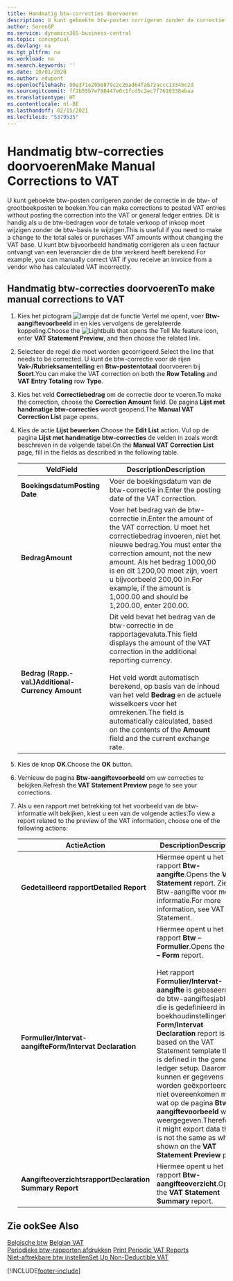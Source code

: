 ```yaml
---
title: Handmatig btw-correcties doorvoeren
description: U kunt geboekte btw-posten corrigeren zonder de correctie in de btw- of grootboekposten te boeken. Dit is handig als u de btw-bedragen voor de totale verkoop of inkoop moet wijzigen zonder de btw-basis te wijzigen. U kunt btw bijvoorbeeld handmatig corrigeren als u een factuur ontvangt van een leverancier die de btw verkeerd heeft berekend.
author: SorenGP
ms.service: dynamics365-business-central
ms.topic: conceptual
ms.devlang: na
ms.tgt_pltfrm: na
ms.workload: na
ms.search.keywords: ''
ms.date: 10/01/2020
ms.author: edupont
ms.openlocfilehash: 90e371e20b8879c2c26ad64fa672accc1334bc2d
ms.sourcegitcommit: ff2b55b7e790447e0c1fcd5c2ec7f7610338ebaa
ms.translationtype: HT
ms.contentlocale: nl-BE
ms.lasthandoff: 02/15/2021
ms.locfileid: "5379535"
---
```

# <a name="make-manual-corrections-to-vat"></a><span data-ttu-id="bfbf3-105">Handmatig btw-correcties doorvoeren</span><span class="sxs-lookup"><span data-stu-id="bfbf3-105">Make Manual Corrections to VAT</span></span>
<span data-ttu-id="bfbf3-106">U kunt geboekte btw-posten corrigeren zonder de correctie in de btw- of grootboekposten te boeken.</span><span class="sxs-lookup"><span data-stu-id="bfbf3-106">You can make corrections to posted VAT entries without posting the correction into the VAT or general ledger entries.</span></span> <span data-ttu-id="bfbf3-107">Dit is handig als u de btw-bedragen voor de totale verkoop of inkoop moet wijzigen zonder de btw-basis te wijzigen.</span><span class="sxs-lookup"><span data-stu-id="bfbf3-107">This is useful if you need to make a change to the total sales or purchases VAT amounts without changing the VAT base.</span></span> <span data-ttu-id="bfbf3-108">U kunt btw bijvoorbeeld handmatig corrigeren als u een factuur ontvangt van een leverancier die de btw verkeerd heeft berekend.</span><span class="sxs-lookup"><span data-stu-id="bfbf3-108">For example, you can manually correct VAT if you receive an invoice from a vendor who has calculated VAT incorrectly.</span></span>  

## <a name="to-make-manual-corrections-to-vat"></a><span data-ttu-id="bfbf3-109">Handmatig btw-correcties doorvoeren</span><span class="sxs-lookup"><span data-stu-id="bfbf3-109">To make manual corrections to VAT</span></span>  

1.  <span data-ttu-id="bfbf3-110">Kies het pictogram ![lampje dat de functie Vertel me opent](../../media/ui-search/search_small.png "Vertel me wat u wilt doen"), voer **Btw-aangiftevoorbeeld** in en kies vervolgens de gerelateerde koppeling.</span><span class="sxs-lookup"><span data-stu-id="bfbf3-110">Choose the ![Lightbulb that opens the Tell Me feature](../../media/ui-search/search_small.png "Tell me what you want to do") icon, enter **VAT Statement Preview**, and then choose the related link.</span></span>  
2.  <span data-ttu-id="bfbf3-111">Selecteer de regel die moet worden gecorrigeerd.</span><span class="sxs-lookup"><span data-stu-id="bfbf3-111">Select the line that needs to be corrected.</span></span> <span data-ttu-id="bfbf3-112">U kunt de btw-correctie voor de rijen **Vak-/Rubrieksamentelling** en **Btw-postentotaal** doorvoeren bij **Soort**.</span><span class="sxs-lookup"><span data-stu-id="bfbf3-112">You can make the VAT correction on both the **Row Totaling** and **VAT Entry Totaling** row **Type**.</span></span>  
3.  <span data-ttu-id="bfbf3-113">Kies het veld **Correctiebedrag** om de correctie door te voeren.</span><span class="sxs-lookup"><span data-stu-id="bfbf3-113">To make the correction, choose the **Correction Amount** field.</span></span> <span data-ttu-id="bfbf3-114">De pagina **Lijst met handmatige btw-correcties** wordt geopend.</span><span class="sxs-lookup"><span data-stu-id="bfbf3-114">The **Manual VAT Correction List** page opens.</span></span>  
4.  <span data-ttu-id="bfbf3-115">Kies de actie **Lijst bewerken**.</span><span class="sxs-lookup"><span data-stu-id="bfbf3-115">Choose the **Edit List** action.</span></span> <span data-ttu-id="bfbf3-116">Vul op de pagina **Lijst met handmatige btw-correcties** de velden in zoals wordt beschreven in de volgende tabel.</span><span class="sxs-lookup"><span data-stu-id="bfbf3-116">On the **Manual VAT Correction List** page, fill in the fields as described in the following table.</span></span>  

    |<span data-ttu-id="bfbf3-117">Veld</span><span class="sxs-lookup"><span data-stu-id="bfbf3-117">Field</span></span>|<span data-ttu-id="bfbf3-118">Description</span><span class="sxs-lookup"><span data-stu-id="bfbf3-118">Description</span></span>|  
    |---------------------------------|---------------------------------------|  
    |<span data-ttu-id="bfbf3-119">**Boekingsdatum**</span><span class="sxs-lookup"><span data-stu-id="bfbf3-119">**Posting Date**</span></span>|<span data-ttu-id="bfbf3-120">Voer de boekingsdatum van de btw-correctie in.</span><span class="sxs-lookup"><span data-stu-id="bfbf3-120">Enter the posting date of the VAT correction.</span></span>|  
    |<span data-ttu-id="bfbf3-121">**Bedrag**</span><span class="sxs-lookup"><span data-stu-id="bfbf3-121">**Amount**</span></span>|<span data-ttu-id="bfbf3-122">Voer het bedrag van de btw-correctie in.</span><span class="sxs-lookup"><span data-stu-id="bfbf3-122">Enter the amount of the VAT correction.</span></span> <span data-ttu-id="bfbf3-123">U moet het correctiebedrag invoeren, niet het nieuwe bedrag.</span><span class="sxs-lookup"><span data-stu-id="bfbf3-123">You must enter the correction amount, not the new amount.</span></span> <span data-ttu-id="bfbf3-124">Als het bedrag 1000,00 is en dit 1200,00 moet zijn, voert u bijvoorbeeld 200,00 in.</span><span class="sxs-lookup"><span data-stu-id="bfbf3-124">For example, if the amount is 1,000.00 and should be 1,200.00, enter 200.00.</span></span>|  
    |<span data-ttu-id="bfbf3-125">**Bedrag (Rapp.-val.)**</span><span class="sxs-lookup"><span data-stu-id="bfbf3-125">**Additional-Currency Amount**</span></span>|<span data-ttu-id="bfbf3-126">Dit veld bevat het bedrag van de btw-correctie in de rapportagevaluta.</span><span class="sxs-lookup"><span data-stu-id="bfbf3-126">This field displays the amount of the VAT correction in the additional reporting currency.</span></span><br /><br /> <span data-ttu-id="bfbf3-127">Het veld wordt automatisch berekend, op basis van de inhoud van het veld **Bedrag** en de actuele wisselkoers voor het omrekenen.</span><span class="sxs-lookup"><span data-stu-id="bfbf3-127">The field is automatically calculated, based on the contents of the **Amount** field and the current exchange rate.</span></span>|  

5.  <span data-ttu-id="bfbf3-128">Kies de knop **OK**.</span><span class="sxs-lookup"><span data-stu-id="bfbf3-128">Choose the **OK** button.</span></span>  
6.  <span data-ttu-id="bfbf3-129">Vernieuw de pagina **Btw-aangiftevoorbeeld** om uw correcties te bekijken.</span><span class="sxs-lookup"><span data-stu-id="bfbf3-129">Refresh the **VAT Statement Preview** page to see your corrections.</span></span>  
7.  <span data-ttu-id="bfbf3-130">Als u een rapport met betrekking tot het voorbeeld van de btw-informatie wilt bekijken, kiest u een van de volgende acties:</span><span class="sxs-lookup"><span data-stu-id="bfbf3-130">To view a report related to the preview of the VAT information, choose one of the following actions:</span></span>  

    |<span data-ttu-id="bfbf3-131">Actie</span><span class="sxs-lookup"><span data-stu-id="bfbf3-131">Action</span></span>|<span data-ttu-id="bfbf3-132">Description</span><span class="sxs-lookup"><span data-stu-id="bfbf3-132">Description</span></span>|  
    |------------|---------------------------------------|  
    |<span data-ttu-id="bfbf3-133">**Gedetailleerd rapport**</span><span class="sxs-lookup"><span data-stu-id="bfbf3-133">**Detailed Report**</span></span>|<span data-ttu-id="bfbf3-134">Hiermee opent u het rapport **Btw-aangifte**.</span><span class="sxs-lookup"><span data-stu-id="bfbf3-134">Opens the **VAT Statement** report.</span></span> <span data-ttu-id="bfbf3-135">Zie Btw-aangifte voor meer informatie.</span><span class="sxs-lookup"><span data-stu-id="bfbf3-135">For more information, see VAT Statement.</span></span>|  
    |<span data-ttu-id="bfbf3-136">**Formulier/Intervat-aangifte**</span><span class="sxs-lookup"><span data-stu-id="bfbf3-136">**Form/Intervat Declaration**</span></span>|<span data-ttu-id="bfbf3-137">Hiermee opent u het rapport **Btw – Formulier**.</span><span class="sxs-lookup"><span data-stu-id="bfbf3-137">Opens the **VAT – Form** report.</span></span><br /><br /> <span data-ttu-id="bfbf3-138">Het rapport **Formulier/Intervat-aangifte** is gebaseerd op de btw-aangiftesjabloon die is gedefinieerd in de boekhoudinstellingen.</span><span class="sxs-lookup"><span data-stu-id="bfbf3-138">The **Form/Intervat Declaration** report is based on the VAT Statement template that is defined in the general ledger setup.</span></span> <span data-ttu-id="bfbf3-139">Daarom kunnen er gegevens worden geëxporteerd die niet overeenkomen met wat op de pagina **Btw-aangiftevoorbeeld** wordt weergegeven.</span><span class="sxs-lookup"><span data-stu-id="bfbf3-139">Therefore, it might export data that is not the same as what is shown on the **VAT Statement Preview** page.</span></span>|  
    |<span data-ttu-id="bfbf3-140">**Aangifteoverzichtsrapport**</span><span class="sxs-lookup"><span data-stu-id="bfbf3-140">**Declaration Summary Report**</span></span>|<span data-ttu-id="bfbf3-141">Hiermee opent u het rapport **Btw-aangifteoverzicht**.</span><span class="sxs-lookup"><span data-stu-id="bfbf3-141">Opens the **VAT Statement Summary** report.</span></span>|  

## <a name="see-also"></a><span data-ttu-id="bfbf3-142">Zie ook</span><span class="sxs-lookup"><span data-stu-id="bfbf3-142">See Also</span></span>  
 <span data-ttu-id="bfbf3-143">[Belgische btw](belgian-vat.md) </span><span class="sxs-lookup"><span data-stu-id="bfbf3-143">[Belgian VAT](belgian-vat.md) </span></span>  
 <span data-ttu-id="bfbf3-144">[Periodieke btw-rapporten afdrukken](how-to-print-periodic-vat-reports.md) </span><span class="sxs-lookup"><span data-stu-id="bfbf3-144">[Print Periodic VAT Reports](how-to-print-periodic-vat-reports.md) </span></span>  
 [<span data-ttu-id="bfbf3-145">Niet-aftrekbare btw instellen</span><span class="sxs-lookup"><span data-stu-id="bfbf3-145">Set Up Non-Deductible VAT</span></span>](how-to-set-up-non-deductible-vat.md)


[!INCLUDE[footer-include](../../includes/footer-banner.md)]